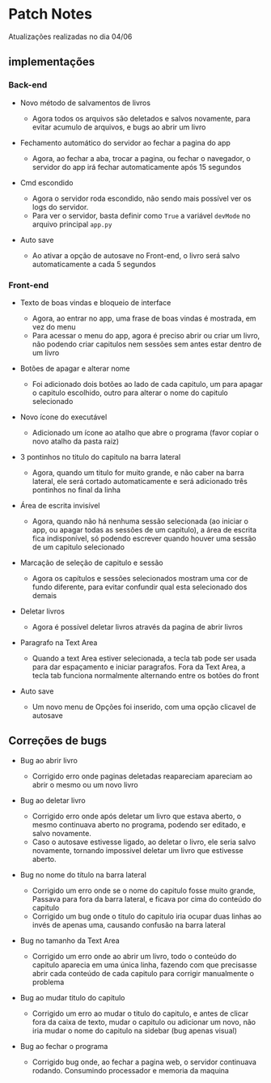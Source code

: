 # Patch Notes

Atualizações realizadas no dia 04/06



## implementações


### Back-end


- Novo método de salvamentos de livros
	- Agora todos os arquivos são deletados e salvos novamente, para evitar acumulo de arquivos, e bugs ao abrir um livro


- Fechamento automático do servidor ao fechar a pagina do app
	- Agora, ao fechar a aba, trocar a pagina, ou fechar o navegador, o servidor do app irá fechar automaticamente após 15 segundos


- Cmd escondido
	- Agora o servidor  roda escondido, não sendo mais possível ver os logs do servidor.
	- Para ver o servidor, basta definir como `True` a variável `devMode` no arquivo principal `app.py`


- Auto save
	- Ao ativar a opção de autosave no Front-end, o livro será salvo automaticamente a cada 5 segundos


### Front-end


- Texto de boas vindas e bloqueio de interface
	- Agora, ao entrar no app, uma frase de boas vindas é mostrada, em vez do menu 
	- Para acessar o menu do app, agora é preciso abrir ou criar um livro, não podendo criar capitulos nem sessões sem antes estar dentro de um livro


- Botões de apagar e alterar nome
	- Foi adicionado dois botões ao lado de cada capitulo, um para apagar o capitulo escolhido, outro para alterar o nome do capitulo selecionado


- Novo ícone do executável
	- Adicionado um ícone ao atalho que abre o programa (favor copiar o novo atalho da pasta raiz)


- 3 pontinhos no titulo do capitulo na barra lateral
	- Agora, quando um titulo for muito grande, e não caber na barra lateral, ele será cortado automaticamente e será adicionado três pontinhos no final da linha
	
- Área de escrita invisível
	- Agora, quando não há nenhuma sessão selecionada (ao iniciar o app, ou apagar todas as sessões de um capitulo), a área de escrita fica indisponível, só podendo escrever quando houver uma sessão de um capitulo selecionado
	
- Marcação de seleção de capitulo e sessão
	- Agora os capítulos e sessões selecionados mostram uma cor de fundo diferente, para evitar confundir qual esta selecionado dos demais


- Deletar livros
	- Agora é possível deletar livros através da pagina de abrir livros


- Paragrafo na Text Area
	- Quando a text Area estiver selecionada, a tecla tab pode ser usada para dar espaçamento e iniciar paragrafos. Fora da Text Area, a tecla tab funciona normalmente alternando entre os botões do front

- Auto save
	- Um novo menu de Opções foi inserido, com uma opção clicavel de autosave 


## Correções de bugs

- Bug ao abrir livro
	- Corrigido erro onde paginas deletadas reapareciam apareciam ao abrir o mesmo ou um novo livro
	
	
- Bug ao deletar livro
	- Corrigido erro onde após deletar um livro que estava aberto, o mesmo continuava aberto no programa, podendo ser editado, e salvo novamente.
	- Caso o autosave estivesse ligado, ao deletar o livro, ele seria salvo novamente, tornando impossivel deletar um livro que estivesse aberto.


- Bug no nome do título na barra lateral
	- Corrigido um erro onde se o nome do capitulo fosse muito grande, Passava para fora da barra lateral, e ficava por cima do conteúdo do capitulo
	- Corrigido um bug onde o titulo do capitulo iria ocupar duas linhas ao invés de apenas uma, causando confusão na barra lateral


- Bug no tamanho da Text Area
	- Corrigido um erro onde ao abrir um livro, todo o conteúdo do capitulo aparecia em uma única linha, fazendo com que precisasse abrir cada conteúdo de cada capitulo para corrigir manualmente o problema


- Bug ao mudar titulo do capitulo
	- Corrigido um erro ao mudar o titulo do capitulo, e antes de clicar fora da caixa de texto, mudar o capitulo ou adicionar um novo, não iria mudar o nome do capitulo na sidebar (bug apenas visual)


- Bug ao fechar o programa
	- Corrigido bug onde, ao fechar a pagina web, o servidor continuava rodando. Consumindo processador e memoria da maquina